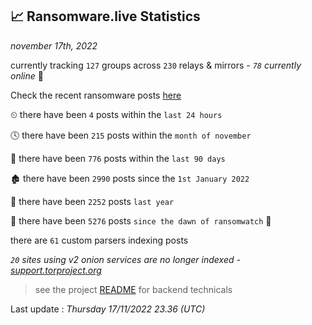 
## 📈 Ransomware.live Statistics
_november 17th, 2022_

currently tracking `127` groups across `230` relays & mirrors - _`78` currently online_ 📡

Check the recent ransomware posts [here](https://www.ransomware.live/#/recentposts)


⏲ there have been `4` posts within the `last 24 hours`

🕓 there have been `215` posts within the `month of november`

📅 there have been `776` posts within the `last 90 days`

🏚 there have been `2990` posts since the `1st January 2022`

🚀 there have been `2252` posts `last year`

🦕 there have been `5276` posts `since the dawn of ransomwatch` 🐣

there are `61` custom parsers indexing posts

_`20` sites using v2 onion services are no longer indexed - [support.torproject.org](https://support.torproject.org/onionservices/v2-deprecation/)_

> see the project [README](https://github.com/jmousqueton/ransomwatch#readme) for backend technicals



Last update : _Thursday 17/11/2022 23.36 (UTC)_

